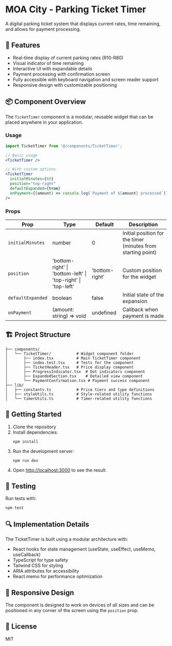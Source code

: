 # MOA City - Parking Ticket Timer

A digital parking ticket system that displays current rates, time remaining, and allows for payment processing.

## 🎯 Features

- Real-time display of current parking rates (R10-R80)
- Visual indicator of time remaining
- Interactive UI with expandable details
- Payment processing with confirmation screen
- Fully accessible with keyboard navigation and screen reader support
- Responsive design with customizable positioning

## 📦 Component Overview

The `TicketTimer` component is a modular, reusable widget that can be placed anywhere in your application.

### Usage

```jsx
import TicketTimer from '@/components/TicketTimer';

// Basic usage
<TicketTimer />

// With custom options
<TicketTimer 
  initialMinutes={60} 
  position="top-right"
  defaultExpanded={true}
  onPayment={(amount) => console.log(`Payment of ${amount} processed`)}
/>
```

### Props

| Prop | Type | Default | Description |
|------|------|---------|-------------|
| `initialMinutes` | number | 0 | Initial position for the timer (minutes from starting point) |
| `position` | 'bottom-right' \| 'bottom-left' \| 'top-right' \| 'top-left' | 'bottom-right' | Custom position for the widget |
| `defaultExpanded` | boolean | false | Initial state of the expansion |
| `onPayment` | (amount: string) => void | undefined | Callback when payment is made |

## 🏗️ Project Structure

```
├── components/
│   └── TicketTimer/           # Widget component folder
│       ├── index.tsx          # Main TicketTimer component
│       ├── index.test.tsx     # Tests for the component
│       ├── TicketHeader.tsx   # Price display component
│       ├── ProgressIndicator.tsx  # Dot indicators component
│       ├── ExpandedSection.tsx    # Detailed view component
│       └── PaymentConfirmation.tsx # Payment success component
├── lib/
│   ├── constants.ts           # Price tiers and type definitions
│   ├── styleUtils.ts          # Style-related utility functions
│   └── timerUtils.ts          # Timer-related utility functions
```

## 🚀 Getting Started

1. Clone the repository
2. Install dependencies:
   ```
   npm install
   ```
3. Run the development server:
   ```
   npm run dev
   ```
4. Open [http://localhost:3000](http://localhost:3000) to see the result.

## 🧪 Testing

Run tests with:

```
npm test
```

## 🔍 Implementation Details

The TicketTimer is built using a modular architecture with:

- React hooks for state management (useState, useEffect, useMemo, useCallback)
- TypeScript for type safety
- Tailwind CSS for styling
- ARIA attributes for accessibility
- React.memo for performance optimization

## 📱 Responsive Design

The component is designed to work on devices of all sizes and can be positioned in any corner of the screen using the `position` prop.

## 📄 License

MIT
